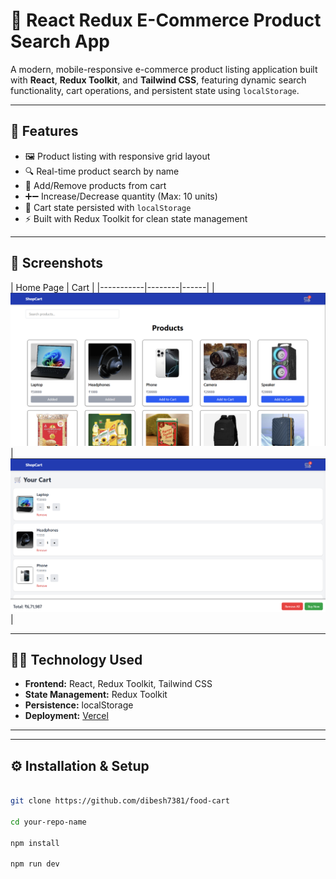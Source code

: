 # 🛒 React Redux E-Commerce Product Search App

A modern, mobile-responsive e-commerce product listing application built with **React**, **Redux Toolkit**, and **Tailwind CSS**, featuring dynamic search functionality, cart operations, and persistent state using `localStorage`.

---

## 🚀 Features

- 🖼️ Product listing with responsive grid layout  
- 🔍 Real-time product search by name  
- 🛒 Add/Remove products from cart  
- ➕➖ Increase/Decrease quantity (Max: 10 units)  
- 💾 Cart state persisted with `localStorage`  
- ⚡ Built with Redux Toolkit for clean state management  

---

## 📸 Screenshots

| Home Page | Cart |
|-----------|--------|------|
| ![Home](src/Screenshots/2.png) | ![Cart](src/Screenshots/1.png) |

---

## 🧑‍💻 Technology Used

- **Frontend:** React, Redux Toolkit, Tailwind CSS  
- **State Management:** Redux Toolkit  
- **Persistence:** localStorage  
- **Deployment:** [Vercel](https://food-cart-liart.vercel.app/)

---

---

## ⚙️ Installation & Setup

```bash

git clone https://github.com/dibesh7381/food-cart

cd your-repo-name

npm install

npm run dev





